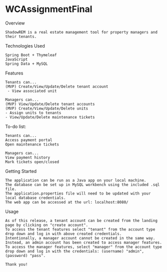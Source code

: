 # WCAssignmentFinal

Overview

    ShadowREM is a real estate management tool for property managers and their tenants. 


Technologies Used

    Spring Boot + Thymeleaf
    JavaScript 
    Spring Data + MySQL

Features

    Tenants can...
    (MVP) Create/View/Update/Delete tenant account
     - View associated unit

    Managers can...
    (MVP) View/Update/Delete tenant accounts
    (MVP) Create/View/Update/Delete units 
    - Assign units to tenants
    - View/Update/Delete maintenance tickets

To-do list:

    Tenants can...
    Access payment portal
    Open maintenance tickets

    Managers can...
    View payment history
    Mark tickets open/closed

Getting Started

    The application can be run as a Java app on your local machine. 
    The database can be set up in MySQL workbench using the included .sql file.
    The application.properties file will need to be updated with your local database credentials. 
    The web app can be accessed at the url: localhost:8080/

Usage

    As of this release, a tenant account can be created from the landing page by clicking on "create account".
    To access the tenant features select "tenant" from the account type drop down and log in with above created credentials. 
    Intentionally, a manager account cannot be created in the same way. 
    Instead, an admin account has been created to access manager features. 
    To access the manager features, select "manager" from the account type drop down and log in with the credentials: (username) "admin", (password) "pass".

    Thank you! 
